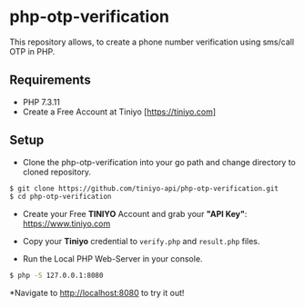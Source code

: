 # php-otp-verification
This repository allows, to create a phone number verification using sms/call OTP in PHP.

## Requirements
- PHP 7.3.11
- Create a Free Account at Tiniyo [https://tiniyo.com]

## Setup

- Clone the php-otp-verification into your go path and change directory to cloned repository.

```bash
$ git clone https://github.com/tiniyo-api/php-otp-verification.git
$ cd php-otp-verification
```

- Create your Free **TINIYO** Account and grab your **"API Key"**: <https://www.tiniyo.com>

- Copy your **Tiniyo** credential to ```verify.php``` and ```result.php``` files.

- Run the Local PHP Web-Server in your console.

```bash
$ php -S 127.0.0.1:8080
```

*Navigate to <http://localhost:8080> to try it out!